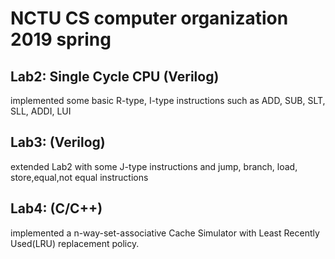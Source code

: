 # NCTU CS computer organization 2019 spring

## Lab2: Single Cycle CPU (Verilog)
implemented some basic R-type, I-type instructions such as ADD, SUB, SLT, SLL, ADDI, LUI

## Lab3: (Verilog)
extended Lab2 with some J-type instructions and jump, branch, load, store,equal,not equal instructions

## Lab4: (C/C++)
implemented a n-way-set-associative Cache Simulator with Least Recently Used(LRU) replacement policy. 
